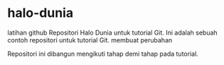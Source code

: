 # halo-dunia
latihan github
Repositori Halo Dunia untuk tutorial Git.
Ini adalah sebuah contoh repositori untuk tutorial Git.
membuat perubahan


Repositori ini dibangun mengikuti tahap demi tahap pada tutorial.

